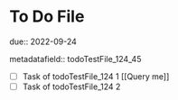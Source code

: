 # To Do File

due:: 2022-09-24

metadatafield:: todoTestFile_124\_45

- [ ] Task of todoTestFile_124 1 [[Query me]]
- [ ] Task of todoTestFile_124 2
